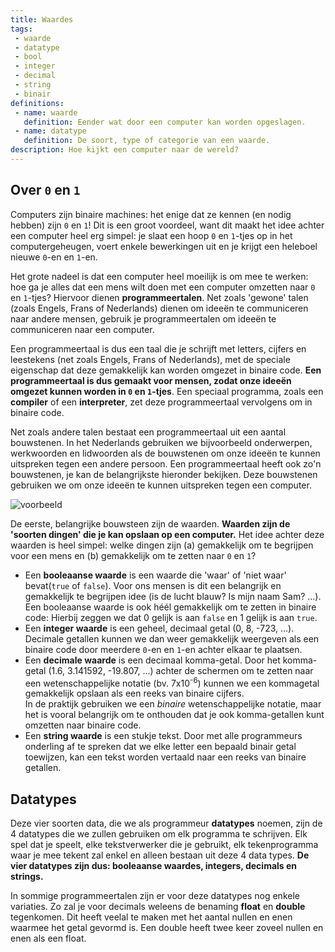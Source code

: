 ```yaml
---
title: Waardes
tags: 
 - waarde
 - datatype
 - bool
 - integer
 - decimal
 - string
 - binair
definitions: 
 - name: waarde
   definition: Eender wat door een computer kan worden opgeslagen.
 - name: datatype
   definition: De soort, type of categorie van een waarde.
description: Hoe kijkt een computer naar de wereld?
---
```


## Over `0` en `1`

Computers zijn binaire machines: het enige dat ze kennen (en nodig hebben) zijn `0` en `1`! Dit is een groot voordeel, want dit maakt het idee achter een computer heel erg simpel: je slaat een hoop `0` en `1`-tjes op in het computergeheugen, voert enkele bewerkingen uit en  je krijgt een heleboel nieuwe `0`-en en `1`-en. 

Het grote nadeel is dat een computer heel moeilijk is om mee te werken: hoe ga je alles dat een mens wilt doen met een computer omzetten naar `0` en `1`-tjes? Hiervoor dienen **programmeertalen**. 
Net zoals 'gewone' talen (zoals Engels, Frans of Nederlands) dienen om ideeën te communiceren naar andere mensen, gebruik je programmeertalen om ideeën te communiceren naar een computer.

Een programmeertaal is dus een taal die je schrijft met letters, cijfers en leestekens (net zoals Engels, Frans of Nederlands), met de speciale eigenschap dat deze gemakkelijk kan worden omgezet in binaire code. **Een programmeertaal is dus gemaakt voor mensen, zodat onze ideeën omgezet kunnen worden in `0` en `1`-tjes**. Een speciaal programma, zoals een **compiler** of een **interpreter**, zet deze programmeertaal vervolgens om in binaire code. 

Net zoals andere talen bestaat een programmeertaal uit een aantal bouwstenen. In het Nederlands gebruiken we bijvoorbeeld onderwerpen, werkwoorden en lidwoorden als de bouwstenen om onze ideeën te kunnen uitspreken tegen een andere persoon. Een programmeertaal heeft ook zo'n bouwstenen, je kan de belangrijkste hieronder bekijken. Deze bouwstenen gebruiken we om onze ideeën te kunnen uitspreken tegen een computer. 

<img src="{{ site.baseurl }}/assets/img/waardes-1.svg" alt="voorbeeld" style="height: auto; max-width: 100%">

De eerste, belangrijke bouwsteen zijn de waarden. **Waarden zijn de 'soorten dingen' die je kan opslaan op een computer.** Het idee achter deze waarden is heel simpel: welke dingen zijn (a) gemakkelijk om te begrijpen voor een mens en (b) gemakkelijk om te zetten naar `0` en `1`?

 - Een **booleaanse waarde** is een waarde die 'waar' of 'niet waar' bevat(`true` of `false`). Voor ons mensen is dit een belangrijk en gemakkelijk te begrijpen idee (is de lucht blauw? Is mijn naam Sam? ...).\
 Een booleaanse waarde is ook héél gemakkelijk om te zetten in binaire code: Hierbij zeggen we dat 0 gelijk is aan `false` en 1 gelijk is aan `true`. 
 - Een **integer waarde** is een geheel, decimaal getal (0, 8, -723, ...).\
Decimale getallen kunnen we dan weer gemakkelijk weergeven als een binaire code door meerdere `0`-en en `1`-en achter elkaar te plaatsen.
 - Een **decimale waarde** is een decimaal komma-getal. Door het komma-getal (1.6, 3.141592, -19.807, ...) achter de schermen om te zetten naar een wetenschappelijke notatie (bv. 7x10<sup>-6</sup>) kunnen we een kommagetal gemakkelijk opslaan als een reeks van binaire cijfers. \
 In de praktijk gebruiken we een *binaire* wetenschappelijke notatie, maar het is vooral belangrijk om te onthouden dat je ook komma-getallen kunt omzetten naar binaire code.
 - Een **string waarde** is een stukje tekst. Door met alle programmeurs onderling af te spreken dat we elke letter een bepaald binair getal toewijzen, kan een tekst worden vertaald naar een reeks van binaire getallen.

## Datatypes

Deze vier soorten data, die we als programmeur **datatypes** noemen, zijn de 4 datatypes die we zullen gebruiken om elk programma te schrijven. Elk spel dat je speelt, elke tekstverwerker die je gebruikt, elk tekenprogramma waar je mee tekent zal enkel en alleen bestaan uit deze 4 data types. **De vier datatypes zijn dus: booleaanse waardes, integers, decimals en strings.** 

In sommige programmeertalen zijn er voor deze datatypes nog enkele variaties. Zo zal je voor decimals weleens de benaming **float** en **double** tegenkomen. Dit heeft veelal te maken met het aantal nullen en enen waarmee het getal gevormd is. Een double heeft twee keer zoveel nullen en enen als een float.
